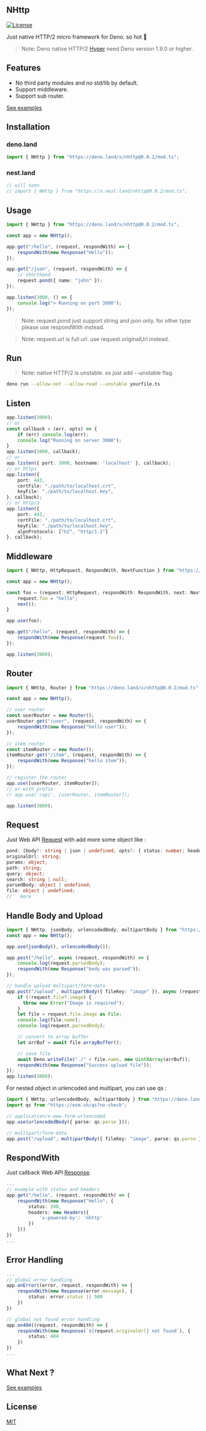 ## NHttp

[![License](https://img.shields.io/:license-mit-blue.svg)](http://badges.mit-license.org)

Just native HTTP/2 micro framework for Deno. so hot :rocket:

> Note: Deno native HTTP/2 [Hyper](https://hyper.rs/) need Deno version 1.9.0 or higher.

## Features
* No third party modules and no std/lib by default.
* Support middleware.
* Support sub router.

[See examples](https://github.com/nhttp/nhttp/tree/master/examples)

## Installation
### deno.land
```ts
import { NHttp } from "https://deno.land/x/nhttp@0.0.2/mod.ts";
```
### nest.land
```ts
// will soon
// import { NHttp } from "https://x.nest.land/nhttp@0.0.2/mod.ts";
```

## Usage
```ts
import { NHttp } from "https://deno.land/x/nhttp@0.0.2/mod.ts";

const app = new NHttp();

app.get("/hello", (request, respondWith) => {
    respondWith(new Response("Hello"));
});

app.get("/json", (request, respondWith) => {
    // shorthand
    request.pond({ name: "john" });
});

app.listen(3000, () => {
    console.log("> Running on port 3000");
});
```
> Note: request.pond just support string and json only. for other type please use respondWith instead.

> Note: request.url is full url. use request.originalUrl instead.

## Run
> Note: native HTTP/2 is unstable. so just add --unstable flag.
```bash
deno run --allow-net --allow-read --unstable yourfile.ts
```

## Listen
```ts
app.listen(3000);
// or
const callback = (err, opts) => {
    if (err) console.log(err);
    console.log("Running on server 3000");
}
app.listen(3000, callback);
// or
app.listen({ port: 3000, hostname: 'localhost' }, callback);
// or https
app.listen({ 
    port: 443,
    certFile: "./path/to/localhost.crt",
    keyFile: "./path/to/localhost.key",
}, callback);
// or http/2
app.listen({ 
    port: 443,
    certFile: "./path/to/localhost.crt",
    keyFile: "./path/to/localhost.key",
    alpnProtocols: ["h2", "http/1.1"]
}, callback);
```

## Middleware
```ts
import { NHttp, HttpRequest, RespondWith, NextFunction } from "https://deno.land/x/nhttp@0.0.2/mod.ts";

const app = new NHttp();

const foo = (request: HttpRequest, respondWith: RespondWith, next: NextFunction) => {
    request.foo = "hello";
    next();
}

app.use(foo);

app.get("/hello", (request, respondWith) => {
    respondWith(new Response(request.foo));
});

app.listen(3000);
```

## Router
```ts
import { NHttp, Router } from "https://deno.land/x/nhttp@0.0.2/mod.ts";

const app = new NHttp();

// user router
const userRouter = new Router();
userRouter.get("/user", (request, respondWith) => {
    respondWith(new Response("hello user"));
});

// item router
const itemRouter = new Router();
itemRouter.get("/item", (request, respondWith) => {
    respondWith(new Response("hello item"));
});

// register the router
app.use([userRouter, itemRouter]);
// or with prefix
// app.use('/api', [userRouter, itemRouter]);

app.listen(3000);
```

## Request
Just Web API [Request](https://developer.mozilla.org/en-US/docs/Web/API/Request) with add more some object like :
```ts
pond: (body?: string | json | undefined, opts?: { status: number; headers: Headers });
originalUrl: string;
params: object;
path: string;
query: object;
search: string | null;
parsedBody: object | undefined;
file: object | undefined;
//   more
```

## Handle Body and Upload
```ts
import { NHttp, jsonBody, urlencodedBody, multipartBody } from "https://deno.land/x/nhttp@0.0.2/mod.ts";
const app = new NHttp();

app.use(jsonBody(), urlencodedBody());

app.post("/hello", async (request, respondWith) => {
    console.log(request.parsedBody);
    respondWith(new Response("body was parsed"));
});

// handle upload multipart/form-data
app.post("/upload", multipartBody({ fileKey: "image" }), async (request, respondWith) => {
    if (!request.file?.image) {
      throw new Error("Image is required");
    }
    let file = request.file.image as File;
    console.log(file.name);
    console.log(request.parsedBody);

    // convert to array buffer
    let arrBuf = await file.arrayBuffer();

    // save file
    await Deno.writeFile("./" + file.name, new Uint8Array(arrBuf));
    respondWith(new Response("Success upload file"));
});
app.listen(3000);
```
For nested object in urlencoded and multipart, you can use qs : 
```ts
import { NHttp, urlencodedBody, multipartBody } from "https://deno.land/x/nhttp@0.0.2/mod.ts";
import qs from "https://esm.sh/qs?no-check";

// application/x-www-form-urlencoded
app.use(urlencodedBody({ parse: qs.parse }));

// multipart/form-data
app.post("/upload", multipartBody({ fileKey: "image", parse: qs.parse }), ...more);

```
## RespondWith
Just callback Web API [Response](https://developer.mozilla.org/en-US/docs/Web/API/Response).
```ts
...
// example with status and headers
app.get("/hello", (request, respondWith) => {
    respondWith(new Response("Hello", {
        status: 200,
        headers: new Headers({
            'x-powered-by': 'nhttp'
        })
    }))
})
...
```
## Error Handling
```ts
...
// global error handling
app.onError((error, request, respondWith) => {
    respondWith(new Response(error.message), {
        status: error.status || 500
    })
})

// global not found error handling
app.on404((request, respondWith) => {
    respondWith(new Response(`${request.originalUrl} not found`), {
        status: 404
    })
})
...
```

## What Next ?
[See examples](https://github.com/nhttp/nhttp/tree/master/examples)

## License

[MIT](LICENSE)